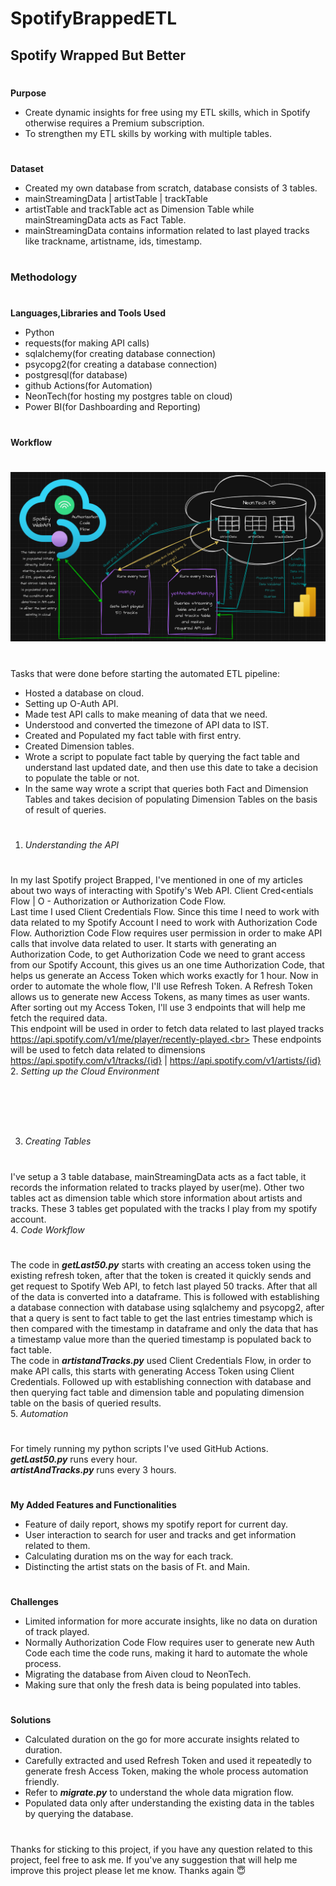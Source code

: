 # SpotifyBrappedETL
## Spotify Wrapped But Better
#
**Purpose**
- Create dynamic insights for free using my ETL skills, which in Spotify otherwise requires a Premium subscription.
- To strengthen my ETL skills by working with multiple tables.
#
**Dataset**
- Created my own database from scratch, database consists of 3 tables.
- mainStreamingData | artistTable | trackTable
- artistTable and trackTable act as Dimension Table while mainStreamingData acts as Fact Table.
- mainStreamingData contains information related to last played tracks like trackname, artistname, ids, timestamp.
#
### **Methodology**
#
**Languages,Libraries and Tools Used**
- Python
- requests(for making API calls)
- sqlalchemy(for creating database connection)
- psycopg2(for creating a database connection)
- postgresql(for database)
- github Actions(for Automation)
- NeonTech(for hosting my postgres table on cloud)
- Power BI(for Dashboarding and Reporting)
#
**Workflow**
#
![](https://github.com/gauraVwrites/SpotifyBrappedETL/blob/main/images/Screenshot%202025-02-18%20124533.png)<br>
#
Tasks that were done before starting the automated ETL pipeline:
- Hosted a database on cloud.
- Setting up O-Auth API.
- Made test API calls to make meaning of data that we need.
- Understood and converted the timezone of API data to IST.
- Created and Populated my fact table with first entry.
- Created Dimension tables.
- Wrote a script to populate fact table by querying the fact table and understand last updated date, and then use this date to take a decision to populate the table or not.
- In the same way wrote a script that queries both Fact and Dimension Tables and takes decision of populating Dimension Tables on the basis of result of queries.
#
1. *Understanding the API*<br>
#
In my last Spotify project Brapped, I've mentioned in one of my articles about two ways of interacting with Spotify's Web API. Client Cred<entials Flow | O - Authorization or Authorization Code Flow. <br>
Last time I used Client Credentials Flow. Since this time I need to work with data related to my Spotify Account I need to work with Authorization Code Flow. Authoriztion Code Flow requires user permission in order to make API calls that involve data related to user. It starts with generating an Authorization Code, to get Authorization Code we need to grant access from our Spotify Account, this gives us an one time Authorization Code, that helps us generate an Access Token which works exactly for 1 hour. Now in order to automate the whole flow, I'll use Refresh Token. A Refresh Token allows us to generate new Access Tokens, as many times as user wants.<br>
After sorting out my Access Token, I'll use 3 endpoints that will help me fetch the required data.<br>
This endpoint will be used in order to fetch data related to last played tracks https://api.spotify.com/v1/me/player/recently-played.<br>
These endpoints will be used to fetch data related to dimensions https://api.spotify.com/v1/tracks/{id} | https://api.spotify.com/v1/artists/{id}<br>
2. *Setting up the Cloud Environment*<br>
#
![]()
#
3. *Creating Tables*<br>
#
I've setup a 3 table database, mainStreamingData acts as a fact table, it records the information related to tracks played by user(me). Other two tables act as dimension table which store information about artists and tracks. These 3 tables get populated with the tracks I play from my spotify account.<br>
4. *Code Workflow*<br>
#
The code in ***getLast50.py*** starts with creating an access token using the existing refresh token, after that the token is created it quickly sends and get request to Spotify Web API, to fetch last played 50 tracks. After that all of the data is converted into a dataframe. This is followed with establishing a database connection with database using sqlalchemy and psycopg2, after that a query is sent to fact table to get the last entries timestamp which is then compared with the timestamp in dataframe and only the data that has a timestamp value more than the queried timestamp is populated back to fact table.<br>
The code in ***artistandTracks.py*** used Client Credentials Flow, in order to make API calls, this starts with generating Access Token using Client Credentials. Followed up with establishing connection with database and then querying fact table and dimension table and populating dimension table on the basis of queried results.<br>
5. *Automation*<br>
#
For timely running my python scripts I've used GitHub Actions.<br>
***getLast50.py*** runs every hour.<br>
***artistAndTracks.py*** runs every 3 hours.<br>
#
**My Added Features and Functionalities**
- Feature of daily report, shows my spotify report for current day.
- User interaction to search for user and tracks and get information related to them.
- Calculating duration ms on the way for each track.
- Distincting the artist stats on the basis of Ft. and Main.
#
**Challenges**<br>
- Limited information for more accurate insights, like no data on duration of track played.
- Normally Authorization Code Flow requires user to generate new Auth Code each time the code runs, making it hard to automate the whole process.
- Migrating the database from Aiven cloud to NeonTech.
- Making sure that only the fresh data is being populated into tables.
#
**Solutions**<br>
- Calculated duration on the go for more accurate insights related to duration.
- Carefully extracted and used Refresh Token and used it repeatedly to generate fresh Access Token, making the whole process automation friendly.
- Refer to ***migrate.py*** to understand the whole data migration flow.
- Populated data only after understanding the existing data in the tables by querying the database.
#
Thanks for sticking to this project, if you have any question related to this project, feel free to ask me. If you've any suggestion that will help me improve this project please let me know. Thanks again 😇


